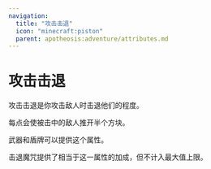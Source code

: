 ```yaml
---
navigation:
  title: "攻击击退"
  icon: "minecraft:piston"
  parent: apotheosis:adventure/attributes.md
---
```


# 攻击击退

<Color id="blue">攻击击退</Color>是你攻击敌人时击退他们的程度。

每点会使被击中的敌人推开半个方块。

武器和盾牌可以提供这个属性。

击退魔咒提供了相当于这一属性的加成，但不计入最大值上限。

